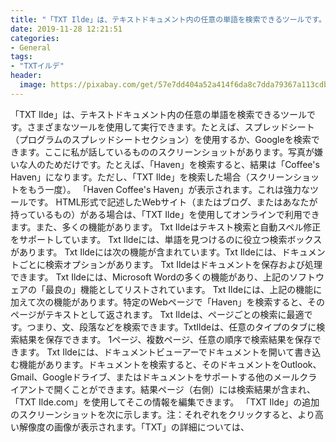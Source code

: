 ```yaml
---
title: "「TXT Ilde」は、テキストドキュメント内の任意の単語を検索できるツールです。"
date: 2019-11-28 12:21:51
categories:
- General
tags:
- "TXTイルデ"
header:
  image: https://pixabay.com/get/57e7dd404a52a414f6da8c7dda79367a113cdbe25b526c4870287fdd964cc458b8_1280.jpg
---
```


「TXT Ilde」は、テキストドキュメント内の任意の単語を検索できるツールです。さまざまなツールを使用して実行できます。たとえば、スプレッドシート（プログラムのスプレッドシートセクション）を使用するか、Googleを検索できます。ここに私が話しているもののスクリーンショットがあります。写真が嫌いな人のためだけです。たとえば、「Haven」を検索すると、結果は「Coffee&#39;s Haven」になります。ただし、「TXT Ilde」を検索した場合（スクリーンショットをもう一度）。 「Haven Coffee&#39;s Haven」が表示されます。これは強力なツールです。 HTML形式で記述したWebサイト（またはブログ、またはあなたが持っているもの）がある場合は、「TXT Ilde」を使用してオンラインで利用できます。また、多くの機能があります。 Txt Ildeはテキスト検索と自動スペル修正をサポートしています。 Txt Ildeには、単語を見つけるのに役立つ検索ボックスがあります。 Txt Ildeには次の機能が含まれています。Txt Ildeには、ドキュメントごとに検索オプションがあります。 Txt Ildeはドキュメントを保存および処理できます。 Txt Ildeには、Microsoft Wordの多くの機能があり、上記のソフトウェアの「最良の」機能としてリストされています。 Txt Ildeには、上記の機能に加えて次の機能があります。特定のWebページで「Haven」を検索すると、そのページがテキストとして返されます。 Txt Ildeは、ページごとの検索に最適です。つまり、文、段落などを検索できます。TxtIldeは、任意のタイプのタブに検索結果を保存できます。 1ページ、複数ページ、任意の順序で検索結果を保存できます。 Txt Ildeには、ドキュメントビューアーでドキュメントを開いて書き込む機能があります。ドキュメントを検索すると、そのドキュメントをOutlook、Gmail、Googleドライブ、またはドキュメントをサポートする他のメールクライアントで開くことができます。結果ページ（右側）には検索結果が含まれ、「TXT Ilde.com」を使用してそこの情報を編集できます。 「TXT Ilde」の追加のスクリーンショットを次に示します。注：それぞれをクリックすると、より高い解像度の画像が表示されます。「TXT」の詳細については、
